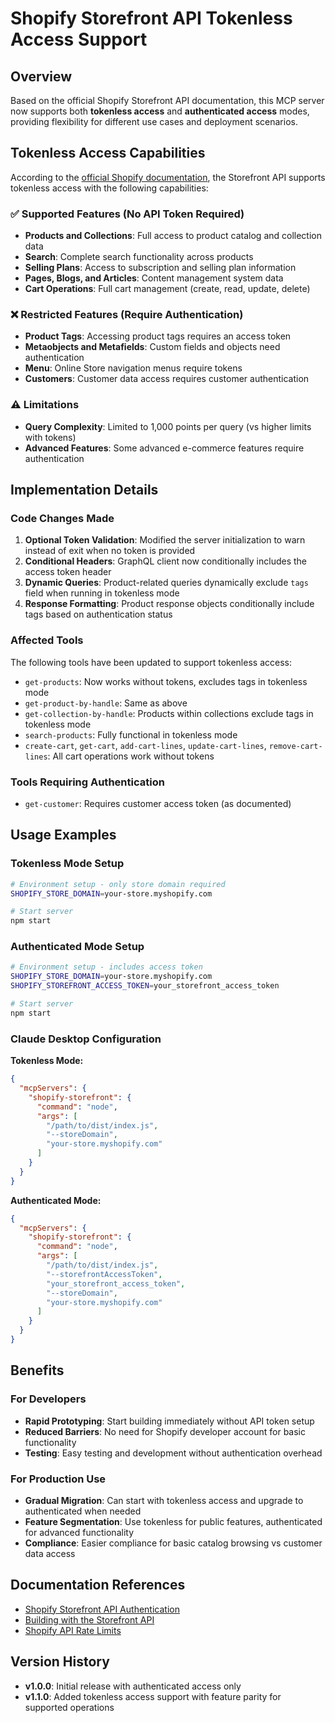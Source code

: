 # Shopify Storefront API Tokenless Access Support

## Overview

Based on the official Shopify Storefront API documentation, this MCP server now supports both **tokenless access** and **authenticated access** modes, providing flexibility for different use cases and deployment scenarios.

## Tokenless Access Capabilities

According to the [official Shopify documentation](https://shopify.dev/docs/api/storefront/unstable#authentication), the Storefront API supports tokenless access with the following capabilities:

### ✅ Supported Features (No API Token Required)
- **Products and Collections**: Full access to product catalog and collection data
- **Search**: Complete search functionality across products
- **Selling Plans**: Access to subscription and selling plan information
- **Pages, Blogs, and Articles**: Content management system data
- **Cart Operations**: Full cart management (create, read, update, delete)

### ❌ Restricted Features (Require Authentication)
- **Product Tags**: Accessing product tags requires an access token
- **Metaobjects and Metafields**: Custom fields and objects need authentication
- **Menu**: Online Store navigation menus require tokens
- **Customers**: Customer data access requires customer authentication

### ⚠️ Limitations
- **Query Complexity**: Limited to 1,000 points per query (vs higher limits with tokens)
- **Advanced Features**: Some advanced e-commerce features require authentication

## Implementation Details

### Code Changes Made

1. **Optional Token Validation**: Modified the server initialization to warn instead of exit when no token is provided
2. **Conditional Headers**: GraphQL client now conditionally includes the access token header
3. **Dynamic Queries**: Product-related queries dynamically exclude `tags` field when running in tokenless mode
4. **Response Formatting**: Product response objects conditionally include tags based on authentication status

### Affected Tools

The following tools have been updated to support tokenless access:

- `get-products`: Now works without tokens, excludes tags in tokenless mode
- `get-product-by-handle`: Same as above
- `get-collection-by-handle`: Products within collections exclude tags in tokenless mode
- `search-products`: Fully functional in tokenless mode
- `create-cart`, `get-cart`, `add-cart-lines`, `update-cart-lines`, `remove-cart-lines`: All cart operations work without tokens

### Tools Requiring Authentication

- `get-customer`: Requires customer access token (as documented)

## Usage Examples

### Tokenless Mode Setup
```bash
# Environment setup - only store domain required
SHOPIFY_STORE_DOMAIN=your-store.myshopify.com

# Start server
npm start
```

### Authenticated Mode Setup
```bash
# Environment setup - includes access token
SHOPIFY_STORE_DOMAIN=your-store.myshopify.com
SHOPIFY_STOREFRONT_ACCESS_TOKEN=your_storefront_access_token

# Start server  
npm start
```

### Claude Desktop Configuration

**Tokenless Mode:**
```json
{
  "mcpServers": {
    "shopify-storefront": {
      "command": "node",
      "args": [
        "/path/to/dist/index.js",
        "--storeDomain", 
        "your-store.myshopify.com"
      ]
    }
  }
}
```

**Authenticated Mode:**
```json
{
  "mcpServers": {
    "shopify-storefront": {
      "command": "node", 
      "args": [
        "/path/to/dist/index.js",
        "--storefrontAccessToken",
        "your_storefront_access_token",
        "--storeDomain",
        "your-store.myshopify.com"
      ]
    }
  }
}
```

## Benefits

### For Developers
- **Rapid Prototyping**: Start building immediately without API token setup
- **Reduced Barriers**: No need for Shopify developer account for basic functionality
- **Testing**: Easy testing and development without authentication overhead

### For Production Use
- **Gradual Migration**: Can start with tokenless access and upgrade to authenticated when needed
- **Feature Segmentation**: Use tokenless for public features, authenticated for advanced functionality
- **Compliance**: Easier compliance for basic catalog browsing vs customer data access

## Documentation References

- [Shopify Storefront API Authentication](https://shopify.dev/docs/api/storefront/unstable#authentication)
- [Building with the Storefront API](https://shopify.dev/storefronts/headless/building-with-the-storefront-api)
- [Shopify API Rate Limits](https://shopify.dev/api/usage/rate-limits#storefront-api-rate-limits)

## Version History

- **v1.0.0**: Initial release with authenticated access only
- **v1.1.0**: Added tokenless access support with feature parity for supported operations
